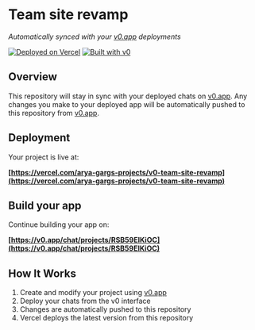 # Team site revamp

*Automatically synced with your [v0.app](https://v0.app) deployments*

[![Deployed on Vercel](https://img.shields.io/badge/Deployed%20on-Vercel-black?style=for-the-badge&logo=vercel)](https://vercel.com/arya-gargs-projects/v0-team-site-revamp)
[![Built with v0](https://img.shields.io/badge/Built%20with-v0.app-black?style=for-the-badge)](https://v0.app/chat/projects/RSB59ElKiOC)

## Overview

This repository will stay in sync with your deployed chats on [v0.app](https://v0.app).
Any changes you make to your deployed app will be automatically pushed to this repository from [v0.app](https://v0.app).

## Deployment

Your project is live at:

**[https://vercel.com/arya-gargs-projects/v0-team-site-revamp](https://vercel.com/arya-gargs-projects/v0-team-site-revamp)**

## Build your app

Continue building your app on:

**[https://v0.app/chat/projects/RSB59ElKiOC](https://v0.app/chat/projects/RSB59ElKiOC)**

## How It Works

1. Create and modify your project using [v0.app](https://v0.app)
2. Deploy your chats from the v0 interface
3. Changes are automatically pushed to this repository
4. Vercel deploys the latest version from this repository
